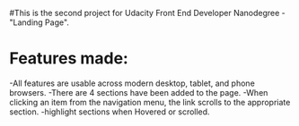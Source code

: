 #This is the second project for Udacity Front End Developer Nanodegree - "Landing Page".

# Features made:
-All features are usable across modern desktop, tablet, and phone browsers.
-There are 4 sections have been added to the page.
-When clicking an item from the navigation menu, the link scrolls to the appropriate section. 
-highlight sections when Hovered or scrolled.
